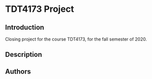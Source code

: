# TDT4173 Project

## Introduction
Closing project for the course TDT4173, for the fall semester of 2020. 

## Description


## Authors

